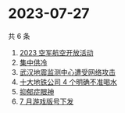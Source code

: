 # 2023-07-27

共 6 条

<!-- BEGIN ZHIHUSEARCH -->
<!-- 最后更新时间 Thu Jul 27 2023 04:11:25 GMT+0800 (China Standard Time) -->
1. [2023 空军航空开放活动](https://www.zhihu.com/search?q=2023%20空军航空开放活动)
1. [集中供冷](https://www.zhihu.com/search?q=集中供冷)
1. [武汉地震监测中心遭受网络攻击](https://www.zhihu.com/search?q=武汉地震监测中心遭受网络攻击)
1. [十大地铁公司 4 个明确不准喝水](https://www.zhihu.com/search?q=十大地铁公司%204%20个明确不准喝水)
1. [抑郁症眼神](https://www.zhihu.com/search?q=抑郁症眼神)
1. [7 月游戏版号下发](https://www.zhihu.com/search?q=7%20月游戏版号下发)
<!-- END ZHIHUSEARCH -->
